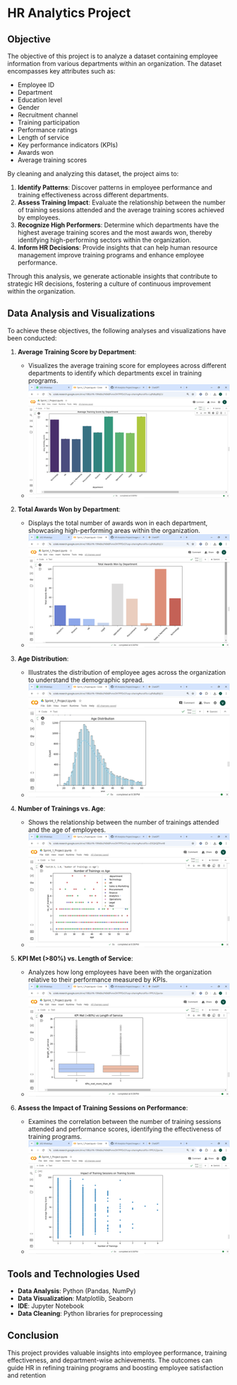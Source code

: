 # HR Analytics Project

## Objective

The objective of this project is to analyze a dataset containing employee information from various departments within an organization. The dataset encompasses key attributes such as:

- Employee ID
- Department
- Education level
- Gender
- Recruitment channel
- Training participation
- Performance ratings
- Length of service
- Key performance indicators (KPIs)
- Awards won
- Average training scores

By cleaning and analyzing this dataset, the project aims to:

1. **Identify Patterns**: Discover patterns in employee performance and training effectiveness across different departments.
2. **Assess Training Impact**: Evaluate the relationship between the number of training sessions attended and the average training scores achieved by employees.
3. **Recognize High Performers**: Determine which departments have the highest average training scores and the most awards won, thereby identifying high-performing sectors within the organization.
4. **Inform HR Decisions**: Provide insights that can help human resource management improve training programs and enhance employee performance.

Through this analysis, we generate actionable insights that contribute to strategic HR decisions, fostering a culture of continuous improvement within the organization.

## Data Analysis and Visualizations

To achieve these objectives, the following analyses and visualizations have been conducted:

1. **Average Training Score by Department**:
   - Visualizes the average training score for employees across different departments to identify which departments excel in training programs.
   - ![Average Training Score by Department](images/avg_training_score_by_department.png)

2. **Total Awards Won by Department**:
   - Displays the total number of awards won in each department, showcasing high-performing areas within the organization.
   - ![Total Awards Won by Department](images/total_awards_by_department.png)

3. **Age Distribution**:
   - Illustrates the distribution of employee ages across the organization to understand the demographic spread.
   - ![Age Distribution](images/age_distribution.png)

4. **Number of Trainings vs. Age**:
   - Shows the relationship between the number of trainings attended and the age of employees.
   - ![Number of Trainings vs. Age](images/trainings_vs_age.png)

5. **KPI Met (>80%) vs. Length of Service**:
   - Analyzes how long employees have been with the organization relative to their performance measured by KPIs.
   - ![KPI Met vs. Length of Service](images/kpi_vs_service_length.png)

6. **Assess the Impact of Training Sessions on Performance**:
   - Examines the correlation between the number of training sessions attended and performance scores, identifying the effectiveness of training programs.
   - ![Impact of Training on Performance](images/training_impact.png)
## Tools and Technologies Used

- **Data Analysis**: Python (Pandas, NumPy)
- **Data Visualization**: Matplotlib, Seaborn
- **IDE**: Jupyter Notebook
- **Data Cleaning**: Python libraries for preprocessing


## Conclusion

This project provides valuable insights into employee performance, training effectiveness, and department-wise achievements. The outcomes can guide HR in refining training programs and boosting employee satisfaction and retention
